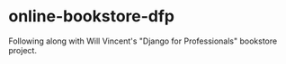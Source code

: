 # online-bookstore-dfp
Following along with Will Vincent's "Django for Professionals" bookstore project. 
